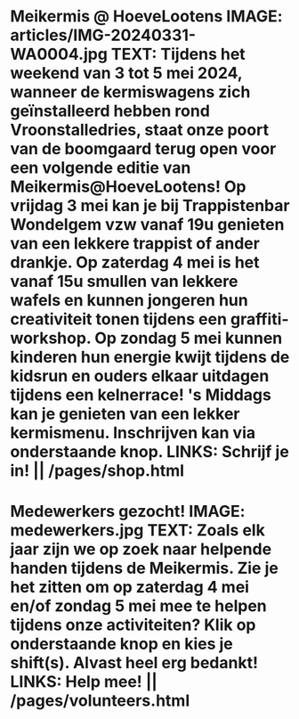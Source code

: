 Meikermis @ HoeveLootens
IMAGE: articles/IMG-20240331-WA0004.jpg
TEXT: Tijdens het weekend van 3 tot 5 mei 2024, wanneer de kermiswagens zich geïnstalleerd hebben rond Vroonstalledries, staat onze poort van de boomgaard terug open voor een volgende editie van Meikermis@HoeveLootens! Op vrijdag 3 mei kan je bij Trappistenbar Wondelgem vzw vanaf 19u genieten van een lekkere trappist of ander drankje. Op zaterdag 4 mei is het vanaf 15u smullen van lekkere wafels en kunnen jongeren hun creativiteit tonen tijdens een graffiti-workshop. Op zondag 5 mei kunnen kinderen hun energie kwijt tijdens de kidsrun en ouders elkaar uitdagen tijdens een kelnerrace! 's Middags kan je genieten van een lekker kermismenu. Inschrijven kan via onderstaande knop.
LINKS: Schrijf je in! || /pages/shop.html
==================================================
Medewerkers gezocht!
IMAGE: medewerkers.jpg
TEXT: Zoals elk jaar zijn we op zoek naar helpende handen tijdens de Meikermis.
Zie je het zitten om op zaterdag 4 mei en/of zondag 5 mei mee te helpen tijdens onze activiteiten? Klik op onderstaande knop en kies je shift(s). Alvast heel erg bedankt!
LINKS: Help mee! || /pages/volunteers.html
==================================================
